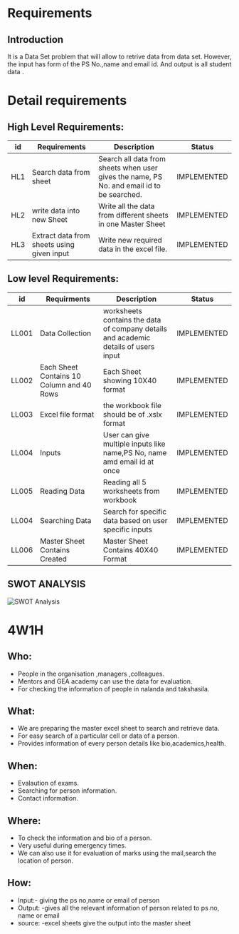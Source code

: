 # Requirements
## Introduction
It is a Data Set problem that will allow to retrive data from data set. However, the input has form of the PS No.,name and email id. And output is  all student data .

# Detail requirements
## High Level Requirements:
|id  |Requirements  | Description  |Status  |
| --- | --- | --- | --- |
|HL1 | Search data from sheet |Search all data from sheets when user gives the name, PS No. and email id to be searched.|IMPLEMENTED|
|HL2 | write data into new Sheet  | Write all the data from different sheets in one Master Sheet|IMPLEMENTED |
|HL3 |Extract data from sheets using given input|Write new required data in the excel file. |IMPLEMENTED |



##  Low level Requirements:

|id  |Requirments  | Description  |Status  |
| --- | --- | --- | --- |
|LL001 | Data Collection |worksheets contains the data of company details and academic details of users input|IMPLEMENTED
|LL002 | Each Sheet Contains 10 Column and 40 Rows |Each Sheet showing 10X40 format|IMPLEMENTED |
|LL003 | Excel file format | the workbook file should be of .xslx format|IMPLEMENTED
|LL004 |Inputs|User can give multiple inputs like name,PS No, name amd email id at once|IMPLEMENTED
|LL005 |Reading Data|Reading all 5 worksheets from workbook|IMPLEMENTED
|LL004 |Searching Data|Search for specific data based on user specific inputs|IMPLEMENTED
|LL006 | Master Sheet Contains Created  | Master Sheet Contains 40X40 Format|IMPLEMENTED |

  
## SWOT ANALYSIS

![SWOT Analysis](https://user-images.githubusercontent.com/78858575/111780469-78287780-88dd-11eb-8438-2637230c6579.png)
 
# 4W1H

## Who:
*	People in the organisation ,managers ,colleagues.
*	Mentors and GEA academy can use the data for evaluation.
*	For checking the information of people in nalanda and takshasila.


## What:
 *	We are preparing the master excel sheet to search and retrieve data.
 *	For easy search of a particular cell or data of a person.
 *	Provides information of every person details like bio,academics,health.
 

## When:
*	Evalaution of exams.
*	Searching for person information.
*	Contact information.



## Where:
*	To check the information and bio of a person.
*	Very useful during emergency times.
*	We can also use it for evaluation of marks using the mail,search the location of person.



## How:
*	Input:- giving the ps no,name or email of person
*	Output: -gives all the relevant information of person related to ps no, name or email
*	source: -excel sheets  give the output into the master sheet
